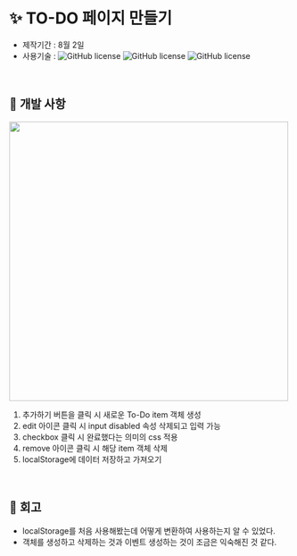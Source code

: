 # ✨ TO-DO 페이지 만들기 
* 제작기간 : 8월 2일
* 사용기술 :  ![GitHub license](https://img.shields.io/badge/HTML5-E34F26?style=for-the-badge&logo=html5&logoColor=white) ![GitHub license](https://img.shields.io/badge/CSS3-1572B6?style=for-the-badge&logo=css3&logoColor=white) ![GitHub license](https://img.shields.io/badge/JavaScript-323330?style=for-the-badge&logo=javascript&logoColor=F7DF1E)

<br> 

## 📌 개발 사항
<img src='https://github.com/suehub/TO-DO_JS/assets/111065848/f4c7eb58-eaca-4fa2-a7fc-c39f4a9790c3' style='width: 500px;' />

<br>

1. 추가하기 버튼을 클릭 시 새로운 To-Do item 객체 생성
2. edit 아이콘 클릭 시 input disabled 속성 삭제되고 입력 가능
3. checkbox 클릭 시 완료했다는 의미의 css 적용
4. remove 아이콘 클릭 시 해당 item 객체 삭제
5. localStorage에 데이터 저장하고 가져오기

<br>

## 📍 회고
* localStorage를 처음 사용해봤는데 어떻게 변환하여 사용하는지 알 수 있었다.
* 객체를 생성하고 삭제하는 것과 이벤트 생성하는 것이 조금은 익숙해진 것 같다.
